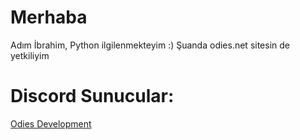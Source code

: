 # Merhaba
Adım İbrahim, Python ilgilenmekteyim :) Şuanda odies.net sitesin de yetkiliyim

# Discord Sunucular:

[Odies Development](https://discord.gg/t8KZWDyTkU)

<!--
**ibrahim12651/ibrahim12651** is a ✨ _special_ ✨ repository because its `README.md` (this file) appears on your GitHub profile.

Here are some ideas to get you started:

- 🔭 I’m currently working on ...
- 🌱 I’m currently learning ...
- 👯 I’m looking to collaborate on ...
- 🤔 I’m looking for help with ...
- 💬 Ask me about ...
- 📫 How to reach me: ...
- 😄 Pronouns: ...
- ⚡ Fun fact: ...
-->
